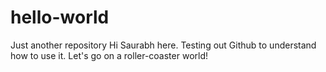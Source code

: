 # hello-world
Just another repository
Hi Saurabh here. Testing out Github to understand how to use it.
Let's go on a roller-coaster world!
